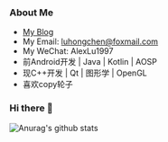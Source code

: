 
### About Me

- [My Blog](https://xluu233.github.io/)
- My Email: luhongchen@foxmail.com
- My WeChat: AlexLu1997
- 前Android开发 | Java | Kotlin | AOSP
- 现C++开发 | Qt | 图形学 | OpenGL
- 喜欢copy轮子

### Hi there 👋


![Anurag's github stats](https://github-readme-stats.vercel.app/api?username=Xiaolu&theme=onedark)
<!--
**xluu233/xluu233** is a ✨ _special_ ✨ repository because its `README.md` (this file) appears on your GitHub profile.

Here are some ideas to get you started:

- 🔭 I’m currently working on ...
- 🌱 I’m currently learning ...
- 👯 I’m looking to collaborate on ...
- 🤔 I’m looking for help with ...
- 💬 Ask me about ...
- 📫 How to reach me: ...
- 😄 Pronouns: ...
- ⚡ Fun fact: ...
-->

